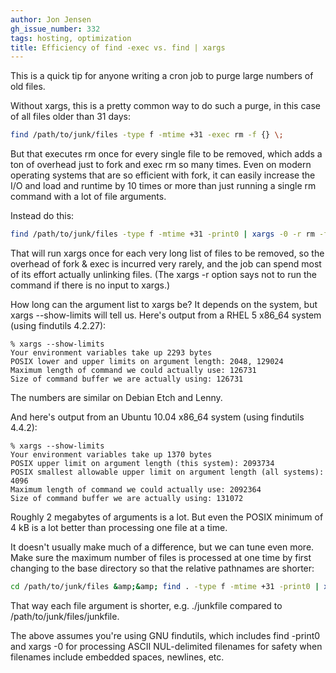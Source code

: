 ```yaml
---
author: Jon Jensen
gh_issue_number: 332
tags: hosting, optimization
title: Efficiency of find -exec vs. find | xargs
---
```


This is a quick tip for anyone writing a cron job to purge large numbers of old files.

Without xargs, this is a pretty common way to do such a purge, in this case of all files older than 31 days:

```bash
find /path/to/junk/files -type f -mtime +31 -exec rm -f {} \;
```

But that executes rm once for every single file to be removed, which adds a ton of overhead just to fork and exec rm so many times. Even on modern operating systems that are so efficient with fork, it can easily increase the I/O and load and runtime by 10 times or more than just running a single rm command with a lot of file arguments.

Instead do this:

```bash
find /path/to/junk/files -type f -mtime +31 -print0 | xargs -0 -r rm -f
```

That will run xargs once for each very long list of files to be removed, so the overhead of fork &amp; exec is incurred very rarely, and the job can spend most of its effort actually unlinking files. (The xargs -r option says not to run the command if there is no input to xargs.)

How long can the argument list to xargs be? It depends on the system, but xargs --show-limits will tell us. Here's output from a RHEL 5 x86_64 system (using findutils 4.2.27):

```nohighlight
% xargs --show-limits
Your environment variables take up 2293 bytes
POSIX lower and upper limits on argument length: 2048, 129024
Maximum length of command we could actually use: 126731
Size of command buffer we are actually using: 126731
```

The numbers are similar on Debian Etch and Lenny.

And here's output from an Ubuntu 10.04 x86_64 system (using findutils 4.4.2):

```nohighlight
% xargs --show-limits
Your environment variables take up 1370 bytes
POSIX upper limit on argument length (this system): 2093734
POSIX smallest allowable upper limit on argument length (all systems): 4096
Maximum length of command we could actually use: 2092364
Size of command buffer we are actually using: 131072
```

Roughly 2 megabytes of arguments is a lot. But even the POSIX minimum of 4 kB is a lot better than processing one file at a time.

It doesn't usually make much of a difference, but we can tune even more. Make sure the maximum number of files is processed at one time by first changing to the base directory so that the relative pathnames are shorter:

```bash
cd /path/to/junk/files &amp;&amp; find . -type f -mtime +31 -print0 | xargs -0 -r rm -f
```

That way each file argument is shorter, e.g. ./junkfile compared to /path/to/junk/files/junkfile.

The above assumes you're using GNU findutils, which includes find -print0 and xargs -0 for processing ASCII NUL-delimited filenames for safety when filenames include embedded spaces, newlines, etc.
